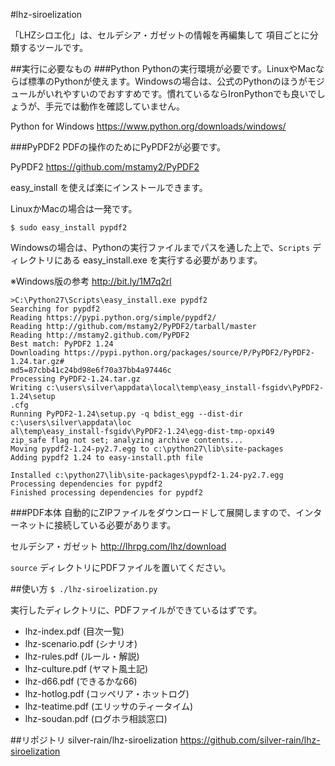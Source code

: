 #lhz-siroelization

「LHZシロエ化」は、セルデシア・ガゼットの情報を再編集して
項目ごとに分類するツールです。

##実行に必要なもの
###Python
Pythonの実行環境が必要です。LinuxやMacならば標準のPythonが使えます。Windowsの場合は、公式のPythonのほうがモジュールがいれやすいのでおすすめです。慣れているならIronPythonでも良いでしょうが、手元では動作を確認していません。

Python for Windows
https://www.python.org/downloads/windows/


###PyPDF2
PDFの操作のためにPyPDF2が必要です。

PyPDF2
https://github.com/mstamy2/PyPDF2

easy_install を使えば楽にインストールできます。

LinuxかMacの場合は一発です。

```$ sudo easy_install pypdf2```

Windowsの場合は、Pythonの実行ファイルまでパスを通した上で、```Scripts``` ディレクトリにある easy_install.exe を実行する必要があります。

※Windows版の参考
http://bit.ly/1M7q2rl

```
>C:\Python27\Scripts\easy_install.exe pypdf2
Searching for pypdf2
Reading https://pypi.python.org/simple/pypdf2/
Reading http://github.com/mstamy2/PyPDF2/tarball/master
Reading http://mstamy2.github.com/PyPDF2
Best match: PyPDF2 1.24
Downloading https://pypi.python.org/packages/source/P/PyPDF2/PyPDF2-1.24.tar.gz#
md5=87cbb41c24bd98e6f70a37bb4a97446c
Processing PyPDF2-1.24.tar.gz
Writing c:\users\silver\appdata\local\temp\easy_install-fsgidv\PyPDF2-1.24\setup
.cfg
Running PyPDF2-1.24\setup.py -q bdist_egg --dist-dir c:\users\silver\appdata\loc
al\temp\easy_install-fsgidv\PyPDF2-1.24\egg-dist-tmp-opxi49
zip_safe flag not set; analyzing archive contents...
Moving pypdf2-1.24-py2.7.egg to c:\python27\lib\site-packages
Adding pypdf2 1.24 to easy-install.pth file

Installed c:\python27\lib\site-packages\pypdf2-1.24-py2.7.egg
Processing dependencies for pypdf2
Finished processing dependencies for pypdf2
```

###PDF本体
自動的にZIPファイルをダウンロードして展開しますので、インターネットに接続している必要があります。

セルデシア・ガゼット
http://lhrpg.com/lhz/download

```source``` ディレクトリにPDFファイルを置いてください。


##使い方
```$ ./lhz-siroelization.py```

実行したディレクトリに、PDFファイルができているはずです。

- lhz-index.pdf (目次一覧)
- lhz-scenario.pdf (シナリオ)
- lhz-rules.pdf (ルール・解説)
- lhz-culture.pdf (ヤマト風土記)
- lhz-d66.pdf (できるかな66)
- lhz-hotlog.pdf (コッペリア・ホットログ)
- lhz-teatime.pdf (エリッサのティータイム)
- lhz-soudan.pdf (ログホラ相談窓口)

##リポジトリ
silver-rain/lhz-siroelization
https://github.com/silver-rain/lhz-siroelization


